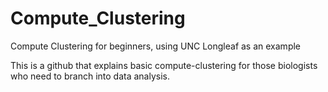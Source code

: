 # Compute_Clustering
Compute Clustering for beginners, using UNC Longleaf as an example

This is a github that explains basic compute-clustering for those biologists who need to branch into data analysis.
